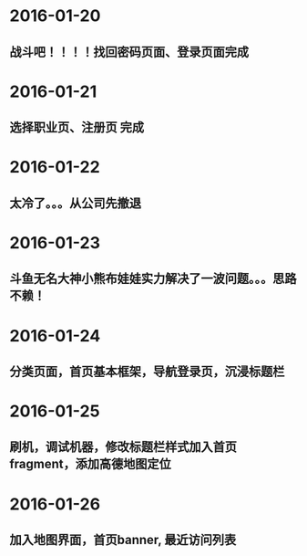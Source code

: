 # 2016-01-20
## 战斗吧！！！！找回密码页面、登录页面完成
# 2016-01-21
## 选择职业页、注册页 完成
# 2016-01-22
## 太冷了。。。从公司先撤退
# 2016-01-23
## 斗鱼无名大神小熊布娃娃实力解决了一波问题。。。思路不赖！
# 2016-01-24
##  分类页面，首页基本框架，导航登录页，沉浸标题栏
# 2016-01-25
##  刷机，调试机器，修改标题栏样式加入首页fragment，添加高德地图定位
# 2016-01-26
##  加入地图界面，首页banner, 最近访问列表